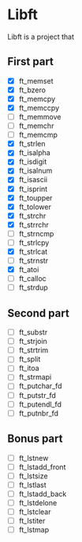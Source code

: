 # Libft  
Libft is a project that 

## First part

- [X] ft_memset
- [X] ft_bzero
- [X] ft_memcpy
- [X] ft_memccpy
- [ ] ft_memmove
- [ ] ft_memchr
- [ ] ft_memcmp
- [X] ft_strlen
- [X] ft_isalpha
- [X] ft_isdigit
- [X] ft_isalnum
- [X] ft_isascii
- [X] ft_isprint
- [X] ft_toupper
- [X] ft_tolower
- [X] ft_strchr
- [X] ft_strrchr
- [ ] ft_strncmp
- [ ] ft_strlcpy
- [X] ft_strlcat
- [ ] ft_strnstr
- [X] ft_atoi
- [ ] ft_calloc
- [ ] ft_strdup

## Second part

- [ ] ft_substr
- [ ] ft_strjoin
- [ ] ft_strtrim
- [ ] ft_split
- [ ] ft_itoa
- [ ] ft_strmapi
- [ ] ft_putchar_fd
- [ ] ft_putstr_fd
- [ ] ft_putendl_fd
- [ ] ft_putnbr_fd

## Bonus part

- [ ] ft_lstnew
- [ ] ft_lstadd_front
- [ ] ft_lstsize
- [ ] ft_lstlast
- [ ] ft_lstadd_back
- [ ] ft_lstdelone
- [ ] ft_lstclear
- [ ] ft_lstiter
- [ ] ft_lstmap